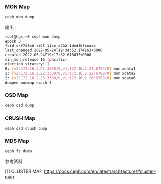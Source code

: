 ### MON Map

```bash
ceph mon dump
```

输出：

```bash
root@hgs:~# ceph mon dump
epoch 3
fsid e4f78fe8-db95-11ec-a732-1ded39fbeaab
last_changed 2022-05-24T19:34:52.174163+0000
created 2022-05-24T19:17:32.618035+0000
min_mon_release 16 (pacific)
election_strategy: 1
0: [v2:172.16.2.21:3300/0,v1:172.16.2.21:6789/0] mon.xdata1
1: [v2:172.16.2.22:3300/0,v1:172.16.2.22:6789/0] mon.xdata2
2: [v2:172.16.2.26:3300/0,v1:172.16.2.26:6789/0] mon.xdata6
dumped monmap epoch 3
```


### OSD Map

```bash
ceph osd dump
```

### CRUSH Map

```bash
ceph osd crush dump
```

### MDS Map

```bash
ceph fs dump
```


参考资料

[1] CLUSTER MAP, https://docs.ceph.com/en/latest/architecture/#cluster-map
